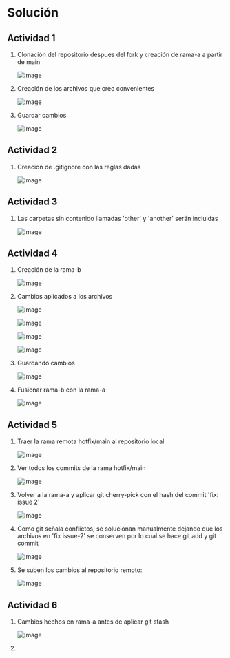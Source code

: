 # Solución

## Actividad 1

1. Clonación del repositorio despues del fork y creación de rama-a a partir de main

    ![image](https://github.com/user-attachments/assets/4af286dc-8a3d-4ca4-b070-0b50dd8d51ad)

2. Creación de los archivos que creo convenientes

    ![image](https://github.com/user-attachments/assets/d7095149-4a63-43ad-b7a7-9b3ee3f73a8f)

3. Guardar cambios

    ![image](https://github.com/user-attachments/assets/c32000e2-0389-4e7b-8796-7f175452e906)
 

## Actividad 2

1. Creacion de .gitignore con las reglas dadas
   
   ![image](https://github.com/user-attachments/assets/7ba2dba6-9670-4746-9ce1-c8b9ac58b039)

## Actividad 3

1. Las carpetas sin contenido llamadas 'other' y 'another' serán incluidas

   ![image](https://github.com/user-attachments/assets/63c803b8-6b55-4df3-8084-15248d0acd9b)

## Actividad 4

1. Creación de la rama-b

   ![image](https://github.com/user-attachments/assets/0124037a-adf3-4840-bb51-29234b502436)

2. Cambios aplicados a los archivos

    ![image](https://github.com/user-attachments/assets/25b1e8b2-7d2f-4121-aa8b-e0f2e7015d4e)

   ![image](https://github.com/user-attachments/assets/523ee698-a955-4bdb-b4ce-e6416f48712e)

    ![image](https://github.com/user-attachments/assets/56e4ee99-0349-4666-b79b-bb5d2b2aa8df)

   ![image](https://github.com/user-attachments/assets/b2b458b8-a11e-4646-8f39-e21281cfab29)

3. Guardando cambios

   ![image](https://github.com/user-attachments/assets/97bbb750-4821-43d5-8414-113b53f09269)

4. Fusionar rama-b con la rama-a

   ![image](https://github.com/user-attachments/assets/3d05f0ef-42da-404f-a829-53a44d9edcad)


## Actividad 5

1. Traer la rama remota hotfix/main al repositorio local

   ![image](https://github.com/user-attachments/assets/53c03438-4565-4596-9321-2e3f89344fb2)

2. Ver todos los commits de la rama hotfix/main

   ![image](https://github.com/user-attachments/assets/1bafc1d5-0e92-475c-b219-50a105f58cfd)

3. Volver a la rama-a y aplicar git cherry-pick con el hash del commit 'fix: issue 2'

   ![image](https://github.com/user-attachments/assets/7f846515-c009-4241-90a1-082ff4da95f1)

4. Como git señala conflictos, se solucionan manualmente dejando que los archivos en 'fix issue-2' se conserven por lo cual se hace git add y git commit

    ![image](https://github.com/user-attachments/assets/6c6da531-09c7-4dfc-b142-6a0e4a591e47)

5. Se suben los cambios al repositorio remoto:

   ![image](https://github.com/user-attachments/assets/6765b6ff-acf0-4d57-a8a4-d487b9b46083)

## Actividad 6

1. Cambios hechos en rama-a antes de aplicar git stash

    ![image](https://github.com/user-attachments/assets/3b0f4094-4f3c-4434-9799-ef758b515a6f)

2. 



